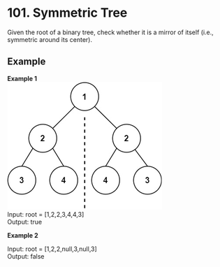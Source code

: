 # 101. Symmetric Tree
Given the root of a binary tree, check whether it is a mirror of itself (i.e., symmetric around its center).

 
## Example
**Example 1**  
![Image](https://github.com/Adalyne/Leetcode/blob/c5ac3100903809804ed2a8494e238e0d8d636824/Binary%20Tree%20General/Image/symtree1.jpg)  
Input: root = [1,2,2,3,4,4,3]  
Output: true  

**Example 2**  

Input: root = [1,2,2,null,3,null,3]  
Output: false  
